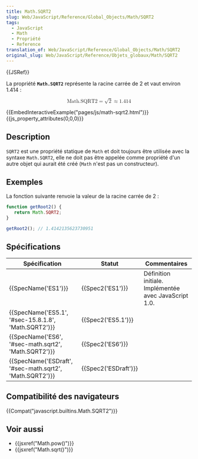 ```yaml
---
title: Math.SQRT2
slug: Web/JavaScript/Reference/Global_Objects/Math/SQRT2
tags:
  - JavaScript
  - Math
  - Propriété
  - Reference
translation_of: Web/JavaScript/Reference/Global_Objects/Math/SQRT2
original_slug: Web/JavaScript/Reference/Objets_globaux/Math/SQRT2
---
```

{{JSRef}}

La propriété **`Math.SQRT2`** représente la racine carrée de 2 et vaut environ 1.414 :

<math display="block"><semantics><mrow><mstyle mathvariant="monospace"><mi>Math.SQRT2</mi></mstyle><mo>=</mo><msqrt><mn>2</mn></msqrt><mo>≈</mo><mn>1.414</mn></mrow><annotation encoding="TeX">\mathtt{\mi{Math.SQRT2}} = \sqrt{2} \approx 1.414</annotation></semantics></math>

{{EmbedInteractiveExample("pages/js/math-sqrt2.html")}}{{js_property_attributes(0,0,0)}}

## Description

`SQRT2` est une propriété statique de `Math` et doit toujours être utilisée avec la syntaxe `Math.SQRT2`, elle ne doit pas être appelée comme propriété d'un autre objet qui aurait été créé (`Math` n'est pas un constructeur).

## Exemples

La fonction suivante renvoie la valeur de la racine carrée de 2 :

```js
function getRoot2() {
   return Math.SQRT2;
}

getRoot2(); // 1.4142135623730951
```

## Spécifications

| Spécification                                                                | Statut                       | Commentaires                                          |
| ---------------------------------------------------------------------------- | ---------------------------- | ----------------------------------------------------- |
| {{SpecName('ES1')}}                                                     | {{Spec2('ES1')}}         | Définition initiale. Implémentée avec JavaScript 1.0. |
| {{SpecName('ES5.1', '#sec-15.8.1.8', 'Math.SQRT2')}}         | {{Spec2('ES5.1')}}     |                                                       |
| {{SpecName('ES6', '#sec-math.sqrt2', 'Math.SQRT2')}}         | {{Spec2('ES6')}}         |                                                       |
| {{SpecName('ESDraft', '#sec-math.sqrt2', 'Math.SQRT2')}} | {{Spec2('ESDraft')}} |                                                       |

## Compatibilité des navigateurs

{{Compat("javascript.builtins.Math.SQRT2")}}

## Voir aussi

- {{jsxref("Math.pow()")}}
- {{jsxref("Math.sqrt()")}}
